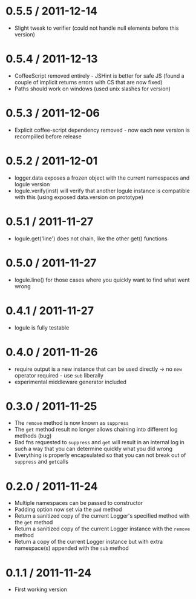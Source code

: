 0.5.5 / 2011-12-14
==================
  * Slight tweak to verifier (could not handle null elements before this version)

0.5.4 / 2011-12-13
==================
  * CoffeeScript removed entirely - JSHint is better for safe JS (found a couple of implicit returns errors with CS that are now fixed)
  * Paths should work on windows (used unix slashes for version)

0.5.3 / 2011-12-06
==================
  * Explicit coffee-script dependency removed - now each new version is recompiiled before release

0.5.2 / 2011-12-01
==================
  * logger.data exposes a frozen object with the current namespaces and logule version
  * logule.verify(inst) will verify that another logule instance is compatible with this (using exposed data.version on prototype)

0.5.1 / 2011-11-27
==================
  * logule.get('line') does not chain, like the other get() functions

0.5.0 / 2011-11-27
==================
  * logule.line() for those cases where you quickly want to find what went wrong

0.4.1 / 2011-11-27
==================
  * logule is fully testable

0.4.0 / 2011-11-26
==================
  * require output is a new instance that can be used directly -> no `new` operator required - use `sub` liberally
  * experimental middleware generator included

0.3.0 / 2011-11-25
==================
  * The `remove` method is now known as `suppress`
  * The `get` method result no longer allows chaining into different log methods (bug)
  * Bad fns requested to `suppress` and `get` will result in an internal log in such a way that you can determine quickly what you did wrong
  * Everything is properly encapsulated so that you can not break out of `suppress` and `get`calls

0.2.0 / 2011-11-24
==================
  * Multiple namespaces can be passed to constructor
  * Padding option now set via the `pad` method
  * Return a sanitized copy of the current Logger's specified method with the `get` method
  * Return a sanitized copy of the current Logger instance with the `remove` method
  * Return a copy of the current Logger instance but with extra namespace(s) appended with the `sub` method

0.1.1 / 2011-11-24
==================
  * First working version

